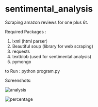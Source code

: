 # sentimental_analysis
Scraping  amazon reviews for one plus 6t. 

Required Packages :
  1) lxml  (html parser)
  2) Beautiful soup (library for web scraping) 
  3) requests 
  4) textblob  (used for sentimental analysis)
  5) pymongo


to Run :
  python program.py
  
  
Screenshots:

![analysis](https://user-images.githubusercontent.com/45734316/56290327-847b8700-6140-11e9-9952-f39da2e131d9.PNG)



![percentage](https://user-images.githubusercontent.com/45734316/56290405-b1c83500-6140-11e9-855d-e92f8179dc62.PNG)
